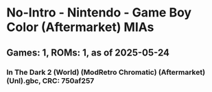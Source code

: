 # No-Intro - Nintendo - Game Boy Color (Aftermarket) MIAs
## Games: 1, ROMs: 1, as of 2025-05-24

### In The Dark 2 (World) (ModRetro Chromatic) (Aftermarket) (Unl).gbc, CRC: 750af257
